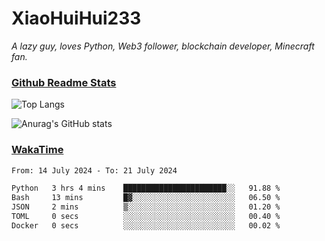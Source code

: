 # XiaoHuiHui233

*A lazy guy, loves Python, Web3 follower, blockchain developer, Minecraft fan.*

### [Github Readme Stats](https://github.com/anuraghazra/github-readme-stats)

![Top Langs](https://github-readme-stats.vercel.app/api/top-langs/?username=XiaoHuiHui233&layout=compact&theme=github_dark)

![Anurag's GitHub stats](https://github-readme-stats.vercel.app/api?username=XiaoHuiHui233&show_icons=true&theme=github_dark)

### [WakaTime](https://wakatime.com)

<!--START_SECTION:waka-->

```txt
From: 14 July 2024 - To: 21 July 2024

Python   3 hrs 4 mins    ███████████████████████░░   91.88 %
Bash     13 mins         █▓░░░░░░░░░░░░░░░░░░░░░░░   06.50 %
JSON     2 mins          ▒░░░░░░░░░░░░░░░░░░░░░░░░   01.20 %
TOML     0 secs          ░░░░░░░░░░░░░░░░░░░░░░░░░   00.40 %
Docker   0 secs          ░░░░░░░░░░░░░░░░░░░░░░░░░   00.02 %
```

<!--END_SECTION:waka-->
